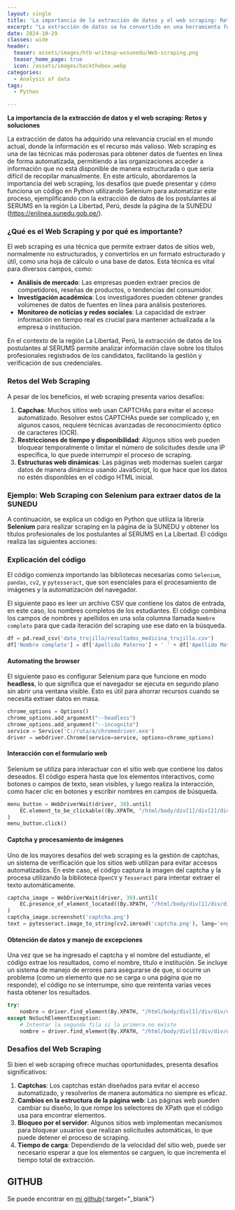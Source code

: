 ```yaml
---
layout: single
title: 'La importancia de la extracción de datos y el web scraping: Retos y soluciones'
excerpt: "La extracción de datos se ha convertido en una herramienta fundamental en la era digital, permitiendo obtener grandes cantidades de información que son difíciles o imposibles de adquirir de manera manual. Uno de los métodos más comunes para extraer datos de sitios web es el web scraping, una técnica que permite a los analistas y científicos de datos acceder a información valiosa directamente desde las páginas web, transformándola en datos estructurados que pueden ser analizados posteriormente. Sin embargo, aunque el web scraping es poderoso, también conlleva desafíos y dificultades que deben abordarse cuidadosamente."
date: 2024-10-29
classes: wide
header:
  teaser: assets/images/htb-writeup-wssunedu/Web-scraping.png
  teaser_home_page: true
  icon: /assets/images/hackthebox.webp
categories:
  - Analysis of data
tags:  
  - Python

---
```


**La importancia de la extracción de datos y el web scraping: Retos y soluciones**

La extracción de datos ha adquirido una relevancia crucial en el mundo actual, donde la información es el recurso más valioso. Web scraping es una de las técnicas más poderosas para obtener datos de fuentes en línea de forma automatizada, permitiendo a las organizaciones acceder a información que no está disponible de manera estructurada o que sería difícil de recopilar manualmente. En este artículo, abordaremos la importancia del web scraping, los desafíos que puede presentar y cómo funciona un código en Python utilizando Selenium para automatizar este proceso, ejemplificando con la extracción de datos de los postulantes al SERUMS en la región La Libertad, Perú, desde la página de la SUNEDU (https://enlinea.sunedu.gob.pe/).

### ¿Qué es el Web Scraping y por qué es importante?

El web scraping es una técnica que permite extraer datos de sitios web, normalmente no estructurados, y convertirlos en un formato estructurado y útil, como una hoja de cálculo o una base de datos. Esta técnica es vital para diversos campos, como:

- **Análisis de mercado**: Las empresas pueden extraer precios de competidores, reseñas de productos, o tendencias del consumidor.
- **Investigación académica**: Los investigadores pueden obtener grandes volúmenes de datos de fuentes en línea para análisis posteriores.
- **Monitoreo de noticias y redes sociales**: La capacidad de extraer información en tiempo real es crucial para mantener actualizada a la empresa o institución.

En el contexto de la región La Libertad, Perú, la extracción de datos de los postulantes al SERUMS permite analizar información clave sobre los títulos profesionales registrados de los candidatos, facilitando la gestión y verificación de sus credenciales.

### Retos del Web Scraping

A pesar de los beneficios, el web scraping presenta varios desafíos:

1. **Capchas**: Muchos sitios web usan CAPTCHAs para evitar el acceso automatizado. Resolver estos CAPTCHAs puede ser complicado y, en algunos casos, requiere técnicas avanzadas de reconocimiento óptico de caracteres (OCR).
2. **Restricciones de tiempo y disponibilidad**: Algunos sitios web pueden bloquear temporalmente o limitar el número de solicitudes desde una IP específica, lo que puede interrumpir el proceso de scraping.
3. **Estructuras web dinámicas**: Las páginas web modernas suelen cargar datos de manera dinámica usando JavaScript, lo que hace que los datos no estén disponibles en el código HTML inicial.

### Ejemplo: Web Scraping con Selenium para extraer datos de la SUNEDU

A continuación, se explica un código en Python que utiliza la librería **Selenium** para realizar scraping en la página de la SUNEDU y obtener los títulos profesionales de los postulantes al SERUMS en La Libertad. El código realiza las siguientes acciones:

### Explicación del código

El código comienza importando las bibliotecas necesarias como `Selenium`, `pandas`, `cv2`, y `pytesseract`, que son esenciales para el procesamiento de imágenes y la automatización del navegador.

El siguiente paso es leer un archivo CSV que contiene los datos de entrada, en este caso, los nombres completos de los estudiantes. El código combina los campos de nombres y apellidos en una sola columna llamada `Nombre completo` para que cada iteración del scraping use ese dato en la búsqueda.

```python
df = pd.read_csv('data_trujillo/resultados_medicina_trujillo.csv')
df['Nombre completo'] = df['Apellido Paterno'] + ' ' + df['Apellido Materno'] + ' ' + df['Nombres']
```

#### Automating the browser

El siguiente paso es configurar Selenium para que funcione en modo **headless**, lo que significa que el navegador se ejecuta en segundo plano sin abrir una ventana visible. Esto es útil para ahorrar recursos cuando se necesita extraer datos en masa.

```python
chrome_options = Options()
chrome_options.add_argument("--headless")
chrome_options.add_argument("--incognito")
service = Service('C:/ruta/a/chromedriver.exe')
driver = webdriver.Chrome(service=service, options=chrome_options)
```

#### Interacción con el formulario web

Selenium se utiliza para interactuar con el sitio web que contiene los datos deseados. El código espera hasta que los elementos interactivos, como botones o campos de texto, sean visibles, y luego realiza la interacción, como hacer clic en botones y escribir nombres en campos de búsqueda.

```python
menu_button = WebDriverWait(driver, 30).until(
    EC.element_to_be_clickable((By.XPATH, "/html/body/div[1]/div[2]/div[3]/div/div[2]/div/a/div"))
)
menu_button.click()
```

#### Captcha y procesamiento de imágenes

Uno de los mayores desafíos del web scraping es la gestión de captchas, un sistema de verificación que los sitios web utilizan para evitar accesos automatizados. En este caso, el código captura la imagen del captcha y la procesa utilizando la biblioteca `OpenCV` y `Tesseract` para intentar extraer el texto automáticamente.

```python
captcha_image = WebDriverWait(driver, 30).until(
    EC.presence_of_element_located((By.XPATH, "/html/body/div[1]/div/div/div/div/div[1]/div[1]/div/form/div[3]/div[2]/fieldset/span/img"))
)
captcha_image.screenshot('captcha.png')
text = pytesseract.image_to_string(cv2.imread('captcha.png'), lang='eng').strip()
```

#### Obtención de datos y manejo de excepciones

Una vez que se ha ingresado el captcha y el nombre del estudiante, el código extrae los resultados, como el nombre, título e institución. Se incluye un sistema de manejo de errores para asegurarse de que, si ocurre un problema (como un elemento que no se carga o una página que no responde), el código no se interrumpe, sino que reintenta varias veces hasta obtener los resultados.

```python
try:
    nombre = driver.find_element(By.XPATH, "/html/body/div[1]/div/div/div/div/div[1]/div[3]/div/div[1]/div[2]/div/table/tbody[1]/tr[1]/td[1]").text
except NoSuchElementException:
    # Intentar la segunda fila si la primera no existe
    nombre = driver.find_element(By.XPATH, "/html/body/div[1]/div/div/div/div/div[1]/div[3]/div/div[1]/div[2]/div/table/tbody[1]/tr[2]/td[1]").text
```

### Desafíos del Web Scraping

Si bien el web scraping ofrece muchas oportunidades, presenta desafíos significativos:

1. **Captchas**: Los captchas están diseñados para evitar el acceso automatizado, y resolverlos de manera automática no siempre es eficaz.
2. **Cambios en la estructura de la página web**: Las páginas web pueden cambiar su diseño, lo que rompe los selectores de XPath que el código usa para encontrar elementos.
3. **Bloqueo por el servidor**: Algunos sitios web implementan mecanismos para bloquear usuarios que realizan solicitudes automáticas, lo que puede detener el proceso de scraping.
4. **Tiempo de carga**: Dependiendo de la velocidad del sitio web, puede ser necesario esperar a que los elementos se carguen, lo que incrementa el tiempo total de extracción.

## __GITHUB__
Se puede encontrar en [mi github](https://github.com/davidsosaolea/Web-Scraping-SUNEDU){:target="_blank"}